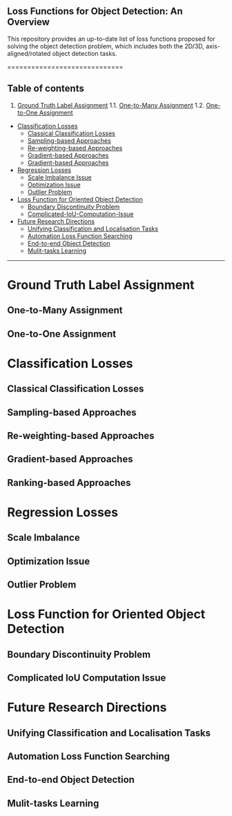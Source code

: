 ## Loss Functions for Object Detection: An Overview
This repository provides an up-to-date list of loss functions proposed for solving the object detection problem, which includes both the 2D/3D, axis-aligned/rotated object detection tasks. 
 
=============================
## Table of contents
1. [Ground Truth Label Assignment](#Ground-Truth-Label-Assignment)
	1.1. [One-to-Many Assignment](#One-to-Many-Assignment)
	1.2. [One-to-One Assignment](#One-to-One-Assignment)
- [Classification Losses](#Classification-Losses)
	- [Classical Classification Losses](#Classical-Classification-Losses)
	- [Sampling-based Approaches](#Sampling-based-Approaches)
	- [Re-weighting-based Approaches](#Re-weighting-based-Approaches)
	- [Gradient-based Approaches](#Gradient-based-Approaches)
	- [Gradient-based Approaches](#Gradient-based-Approaches)
- [Regression Losses](#REGRESSION-LOSSES)
	- [Scale Imbalance Issue](#Scale-Imbalance)
	- [Optimization Issue](#Optimization-Issue)
	- [Outlier Problem](#Outlier-Problem)
- [Loss Function for Oriented Object Detection](#Loss-Function-for-Oriented-Object-Detection)
	- [Boundary Discontinuity Problem](#Boundary-Discontinuity-Problem)
	- [Complicated-IoU-Computation-Issue](#Complicated-IoU-Computation-Issue)
 - [ Future Research Directions](#Future-Research-Directions)
	- [Unifying Classification and Localisation Tasks](#Unifying-Classification-and-Localisation-Tasks)
	- [Automation Loss Function Searching](#Automation-Loss-Function-Searching)
	- [End-to-end Object Detection](#End-to-end-Object-Detection)
	- [Mulit-tasks Learning](#Mulit-tasks-Learning)




----------------------------------
# Ground Truth Label Assignment
## One-to-Many Assignment
## One-to-One Assignment

# Classification Losses
## Classical Classification Losses
## Sampling-based Approaches
## Re-weighting-based Approaches
## Gradient-based Approaches
## Ranking-based Approaches

# Regression Losses
## Scale Imbalance
## Optimization Issue
## Outlier Problem

# Loss Function for Oriented Object Detection
## Boundary Discontinuity Problem
## Complicated IoU Computation Issue

# Future Research  Directions
## Unifying Classification and Localisation Tasks
## Automation Loss Function Searching
## End-to-end Object Detection
## Mulit-tasks Learning
 
 
